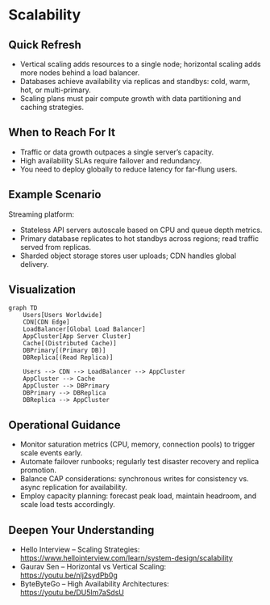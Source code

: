# Scalability

## Quick Refresh
- Vertical scaling adds resources to a single node; horizontal scaling adds more nodes behind a load balancer.
- Databases achieve availability via replicas and standbys: cold, warm, hot, or multi-primary.
- Scaling plans must pair compute growth with data partitioning and caching strategies.

## When to Reach For It
- Traffic or data growth outpaces a single server’s capacity.
- High availability SLAs require failover and redundancy.
- You need to deploy globally to reduce latency for far-flung users.

## Example Scenario
Streaming platform:
- Stateless API servers autoscale based on CPU and queue depth metrics.
- Primary database replicates to hot standbys across regions; read traffic served from replicas.
- Sharded object storage stores user uploads; CDN handles global delivery.

## Visualization
```mermaid
graph TD
    Users[Users Worldwide]
    CDN[CDN Edge]
    LoadBalancer[Global Load Balancer]
    AppCluster[App Server Cluster]
    Cache[(Distributed Cache)]
    DBPrimary[(Primary DB)]
    DBReplica[(Read Replica)]

    Users --> CDN --> LoadBalancer --> AppCluster
    AppCluster --> Cache
    AppCluster --> DBPrimary
    DBPrimary --> DBReplica
    DBReplica --> AppCluster
```

## Operational Guidance
- Monitor saturation metrics (CPU, memory, connection pools) to trigger scale events early.
- Automate failover runbooks; regularly test disaster recovery and replica promotion.
- Balance CAP considerations: synchronous writes for consistency vs. async replication for availability.
- Employ capacity planning: forecast peak load, maintain headroom, and scale load tests accordingly.

## Deepen Your Understanding
- Hello Interview – Scaling Strategies: https://www.hellointerview.com/learn/system-design/scalability
- Gaurav Sen – Horizontal vs Vertical Scaling: https://youtu.be/nlj2sydPb0g
- ByteByteGo – High Availability Architectures: https://youtu.be/DU5lm7aSdsU
